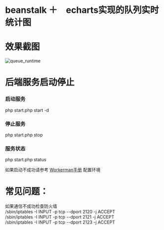 beanstalk ＋　echarts实现的队列实时统计图
==============


效果截图
======
![queue_runtime](https://github.com/wjcgithub/web-msg-sender/blob/master/web/img/queue.png)

后端服务启动停止
======
### 启动服务
php start.php start -d
### 停止服务
php start.php stop
### 服务状态
php start.php status

如果启动不成功请参考 [Workerman手册](http://doc3.workerman.net/install/requirement.html) 配置环境

常见问题：
====
如果通信不成功检查防火墙   
/sbin/iptables -I INPUT -p tcp --dport 2120 -j ACCEPT   
/sbin/iptables -I INPUT -p tcp --dport 2121 -j ACCEPT   
/sbin/iptables -I INPUT -p tcp --dport 2123 -j ACCEPT    


